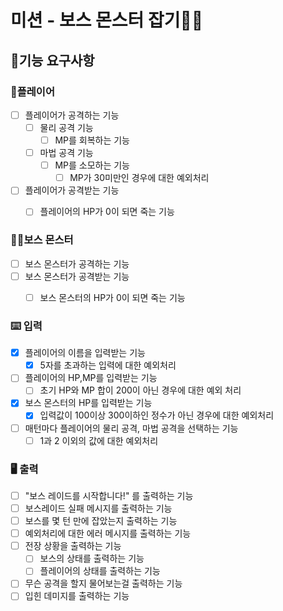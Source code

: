 # 미션 - 보스 몬스터 잡기🐻‍❄️

## 🚀기능 요구사항

### 🧍플레이어
- [ ] 플레이어가 공격하는 기능
  - [ ] 물리 공격 기능
    - [ ] MP를 회복하는 기능
  - [ ] 마법 공격 기능
    - [ ] MP를 소모하는 기능
      - [ ] MP가 30미만인 경우에 대한 예외처리
- [ ] 플레이어가 공격받는 기능
  - [ ] 플레이어의 HP가 0이 되면 죽는 기능
  

### 🐻‍❄️보스 몬스터
- [ ] 보스 몬스터가 공격하는 기능
- [ ] 보스 몬스터가 공격받는 기능
  - [ ] 보스 몬스터의 HP가 0이 되면 죽는 기능
  

### ⌨️ 입력
- [x] 플레이어의 이름을 입력받는 기능
  - [x] 5자를 초과하는 입력에 대한 예외처리
- [ ] 플레이어의 HP,MP를 입력받는 기능
  - [ ] 초기 HP와 MP 합이 200이 아닌 경우에 대한 예외 처리
- [x] 보스 몬스터의 HP를 입력받는 기능
  - [x] 입력값이 100이상 300이하인 정수가 아닌 경우에 대한 예외처리
- [ ] 매턴마다 플레이어의 물리 공격, 마법 공격을 선택하는 기능
  - [ ] 1과 2 이외의 값에 대한 예외처리

### 🖥️ 출력
- [ ] "보스 레이드를 시작합니다!" 를 출력하는 기능
- [ ] 보스레이드 실패 메시지를 출력하는 기능
- [ ] 보스를 몇 턴 만에 잡았는지 출력하는 기능 
- [ ] 예외처리에 대한 에러 메시지를 출력하는 기능
- [ ] 전장 상황을 출력하는 기능
  - [ ] 보스의 상태를 출력하는 기능
  - [ ] 플레이어의 상태를 출력하는 기능
- [ ] 무슨 공격을 할지 물어보는걸 출력하는 기능
- [ ] 입힌 데미지를 출력하는 기능
